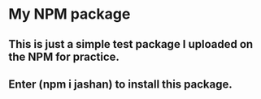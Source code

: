 # My NPM package 
## This is just a simple test package I uploaded on the NPM for practice.
## Enter (npm i jashan) to install this package.